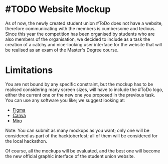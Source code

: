 # #TODO Website Mockup
As of now, the newly created student union #ToDo does not have a website, therefore communicating with the members is cumbersome and tedious.
Since this year the competition has been organised by students who are also members of the organisation, we decided to include as a task the creation of a catchy and nice-looking user interface for the website that will be realised as an exam of the Master's Degree course.

# Limitations
You are not bound by any specific constraint, but the mockup has to be realised considering many screen sizes, will have to include the #ToDo logo, either the current one or the new one you proposed in the previous task.
You can use any software you like; we suggest looking at:
- [Figma](https://www.figma.com/)
- [Canva](https://www.canva.com/en/)
- [Miro](https://www.miro.com)

Note: You can submit as many mockups as you want; only one will be considered as part of the hacktoberfest; all of them will be considered for the local hackathon.

Of course, all the mockups will be evaluated, and the best one will become the new official graphic interface of the student union website.
